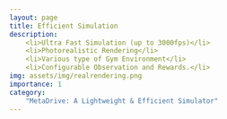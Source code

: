 ```yaml
---
layout: page
title: Efficient Simulation
description: 
    <li>Ultra Fast Simulation (up to 3000fps)</li> 
    <li>Photorealistic Rendering</li> 
    <li>Various type of Gym Environment</li> 
    <li>Configurable Observation and Rewards.</li>
img: assets/img/realrendering.png
importance: 1
category: 
    "MetaDrive: A Lightweight & Efficient Simulator"
---
```

